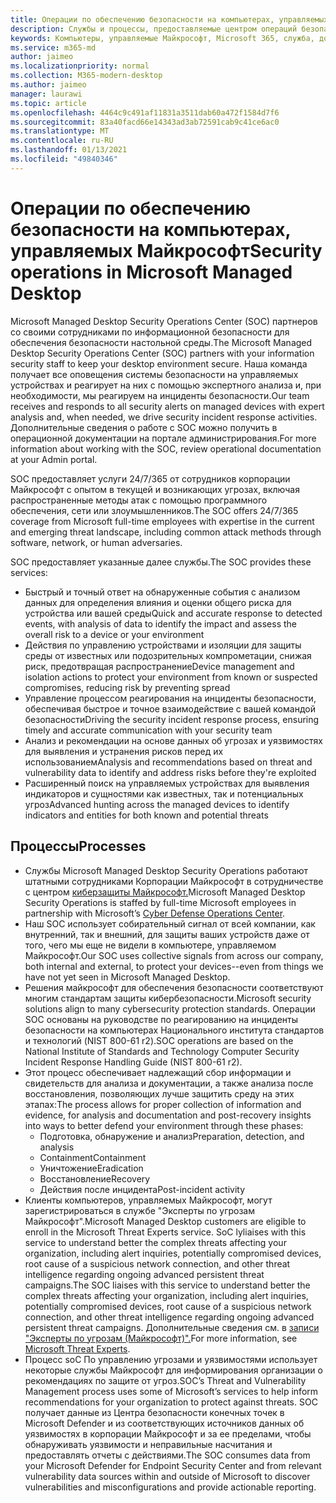 ```yaml
---
title: Операции по обеспечению безопасности на компьютерах, управляемых Майкрософт
description: Службы и процессы, предоставляемые центром операций безопасности
keywords: Компьютеры, управляемые Майкрософт, Microsoft 365, служба, документация
ms.service: m365-md
author: jaimeo
ms.localizationpriority: normal
ms.collection: M365-modern-desktop
ms.author: jaimeo
manager: laurawi
ms.topic: article
ms.openlocfilehash: 4464c9c491af11831a3511dab60a472f1584d7f6
ms.sourcegitcommit: 83a40facd66e14343ad3ab72591cab9c41ce6ac0
ms.translationtype: MT
ms.contentlocale: ru-RU
ms.lasthandoff: 01/13/2021
ms.locfileid: "49840346"
---
```

# <a name="security-operations-in-microsoft-managed-desktop"></a><span data-ttu-id="466cd-104">Операции по обеспечению безопасности на компьютерах, управляемых Майкрософт</span><span class="sxs-lookup"><span data-stu-id="466cd-104">Security operations in Microsoft Managed Desktop</span></span>

<span data-ttu-id="466cd-105">Microsoft Managed Desktop Security Operations Center (SOC) партнеров со своими сотрудниками по информационной безопасности для обеспечения безопасности настольной среды.</span><span class="sxs-lookup"><span data-stu-id="466cd-105">The Microsoft Managed Desktop Security Operations Center (SOC) partners with your information security staff to keep your desktop environment secure.</span></span> <span data-ttu-id="466cd-106">Наша команда получает все оповещения системы безопасности на управляемых устройствах и реагирует на них с помощью экспертного анализа и, при необходимости, мы реагируем на инциденты безопасности.</span><span class="sxs-lookup"><span data-stu-id="466cd-106">Our team receives and responds to all security alerts on managed devices with expert analysis and, when needed, we drive security incident response activities.</span></span> <span data-ttu-id="466cd-107">Дополнительные сведения о работе с SOC можно получить в операционной документации на портале администрирования.</span><span class="sxs-lookup"><span data-stu-id="466cd-107">For more information about working with the SOC, review operational documentation at your Admin portal.</span></span>

<span data-ttu-id="466cd-108">SOC предоставляет услуги 24/7/365 от сотрудников корпорации Майкрософт с опытом в текущей и возникающих угрозах, включая распространенные методы атак с помощью программного обеспечения, сети или злоумышленников.</span><span class="sxs-lookup"><span data-stu-id="466cd-108">The SOC offers 24/7/365 coverage from Microsoft full-time employees with expertise in the current and emerging threat landscape, including common attack methods through software, network, or human adversaries.</span></span>

<span data-ttu-id="466cd-109">SOC предоставляет указанные далее службы.</span><span class="sxs-lookup"><span data-stu-id="466cd-109">The SOC provides these services:</span></span>
- <span data-ttu-id="466cd-110">Быстрый и точный ответ на обнаруженные события с анализом данных для определения влияния и оценки общего риска для устройства или вашей среды</span><span class="sxs-lookup"><span data-stu-id="466cd-110">Quick and accurate response to detected events, with analysis of data to identify the impact and assess the overall risk to a device or your environment</span></span>
- <span data-ttu-id="466cd-111">Действия по управлению устройствами и изоляции для защиты среды от известных или подозрительных компрометации, снижая риск, предотвращая распространение</span><span class="sxs-lookup"><span data-stu-id="466cd-111">Device management and isolation actions to protect your environment from known or suspected compromises, reducing risk by preventing spread</span></span>
- <span data-ttu-id="466cd-112">Управление процессом реагирования на инциденты безопасности, обеспечивая быстрое и точное взаимодействие с вашей командой безопасности</span><span class="sxs-lookup"><span data-stu-id="466cd-112">Driving the security incident response process, ensuring timely and accurate communication with your security team</span></span>
- <span data-ttu-id="466cd-113">Анализ и рекомендации на основе данных об угрозах и уязвимостях для выявления и устранения рисков перед их использованием</span><span class="sxs-lookup"><span data-stu-id="466cd-113">Analysis and recommendations based on threat and vulnerability data to identify and address risks before they're exploited</span></span>
- <span data-ttu-id="466cd-114">Расширенный поиск на управляемых устройствах для выявления индикаторов и сущностями как известных, так и потенциальных угроз</span><span class="sxs-lookup"><span data-stu-id="466cd-114">Advanced hunting across the managed devices to identify indicators and entities for both known and potential threats</span></span>

## <a name="processes"></a><span data-ttu-id="466cd-115">Процессы</span><span class="sxs-lookup"><span data-stu-id="466cd-115">Processes</span></span>

- <span data-ttu-id="466cd-116">Службы Microsoft Managed Desktop Security Operations работают штатными сотрудниками Корпорации Майкрософт в сотрудничестве с центром [киберзащиты Майкрософт.](https://www.microsoft.com/msrc/cdoc)</span><span class="sxs-lookup"><span data-stu-id="466cd-116">Microsoft Managed Desktop Security Operations is staffed by full-time Microsoft employees in partnership with Microsoft’s [Cyber Defense Operations Center](https://www.microsoft.com/msrc/cdoc).</span></span> 
- <span data-ttu-id="466cd-117">Наш SOC использует собирательный сигнал от всей компании, как внутренний, так и внешний, для защиты ваших устройств даже от того, чего мы еще не видели в компьютере, управляемом Майкрософт.</span><span class="sxs-lookup"><span data-stu-id="466cd-117">Our SOC uses collective signals from across our company, both internal and external, to protect your devices--even from things we have not yet seen in Microsoft Managed Desktop.</span></span>
- <span data-ttu-id="466cd-118">Решения майкрософт для обеспечения безопасности соответствуют многим стандартам защиты кибербезопасности.</span><span class="sxs-lookup"><span data-stu-id="466cd-118">Microsoft security solutions align to many cybersecurity protection standards.</span></span> <span data-ttu-id="466cd-119">Операции SOC основаны на руководстве по реагированию на инциденты безопасности на компьютерах Национального института стандартов и технологий (NIST 800-61 r2).</span><span class="sxs-lookup"><span data-stu-id="466cd-119">SOC operations are based on the National Institute of Standards and Technology Computer Security Incident Response Handling Guide (NIST 800-61 r2).</span></span>
- <span data-ttu-id="466cd-120">Этот процесс обеспечивает надлежащий сбор информации и свидетельств для анализа и документации, а также анализа после восстановления, позволяющих лучше защитить среду на этих этапах:</span><span class="sxs-lookup"><span data-stu-id="466cd-120">The process allows for proper collection of information and evidence, for analysis and documentation and post-recovery insights into ways to better defend your environment through these phases:</span></span>
    - <span data-ttu-id="466cd-121">Подготовка, обнаружение и анализ</span><span class="sxs-lookup"><span data-stu-id="466cd-121">Preparation, detection, and analysis</span></span>
    - <span data-ttu-id="466cd-122">Containment</span><span class="sxs-lookup"><span data-stu-id="466cd-122">Containment</span></span>
    - <span data-ttu-id="466cd-123">Уничтожение</span><span class="sxs-lookup"><span data-stu-id="466cd-123">Eradication</span></span>
    - <span data-ttu-id="466cd-124">Восстановление</span><span class="sxs-lookup"><span data-stu-id="466cd-124">Recovery</span></span>
    - <span data-ttu-id="466cd-125">Действия после инцидента</span><span class="sxs-lookup"><span data-stu-id="466cd-125">Post-incident activity</span></span>
- <span data-ttu-id="466cd-126">Клиенты компьютеров, управляемых Майкрософт, могут зарегистрироваться в службе "Эксперты по угрозам Майкрософт".</span><span class="sxs-lookup"><span data-stu-id="466cd-126">Microsoft Managed Desktop customers are eligible to enroll in the Microsoft Threat Experts service.</span></span> <span data-ttu-id="466cd-127">SoC lyliaises with this service to understand better the complex threats affecting your organization, including alert inquiries, potentially compromised devices, root cause of a suspicious network connection, and other threat intelligence regarding ongoing advanced persistent threat campaigns.</span><span class="sxs-lookup"><span data-stu-id="466cd-127">The SOC liaises with this service to understand better the complex threats affecting your organization, including alert inquiries, potentially compromised devices, root cause of a suspicious network connection, and other threat intelligence regarding ongoing advanced persistent threat campaigns.</span></span> <span data-ttu-id="466cd-128">Дополнительные сведения см. в [записи "Эксперты по угрозам (Майкрософт)".](https://docs.microsoft.com/windows/security/threat-protection/microsoft-defender-atp/microsoft-threat-experts)</span><span class="sxs-lookup"><span data-stu-id="466cd-128">For more information, see [Microsoft Threat Experts](https://docs.microsoft.com/windows/security/threat-protection/microsoft-defender-atp/microsoft-threat-experts).</span></span>
- <span data-ttu-id="466cd-129">Процесс soC По управлению угрозами и уязвимостями использует некоторые службы Майкрософт для информирования организации о рекомендациях по защите от угроз.</span><span class="sxs-lookup"><span data-stu-id="466cd-129">SOC’s Threat and Vulnerability Management process uses some of Microsoft’s services to help inform recommendations for your organization to protect against threats.</span></span> <span data-ttu-id="466cd-130">SOC получает данные из Центра безопасности конечных точек в Microsoft Defender и из соответствующих источников данных об уязвимостях в корпорации Майкрософт и за ее пределами, чтобы обнаруживать уязвимости и неправильные насчитания и предоставлять отчеты с действиями.</span><span class="sxs-lookup"><span data-stu-id="466cd-130">The SOC consumes data from your Microsoft Defender for Endpoint Security Center and from relevant vulnerability data sources within and outside of Microsoft to discover vulnerabilities and misconfigurations and provide actionable reporting.</span></span>
